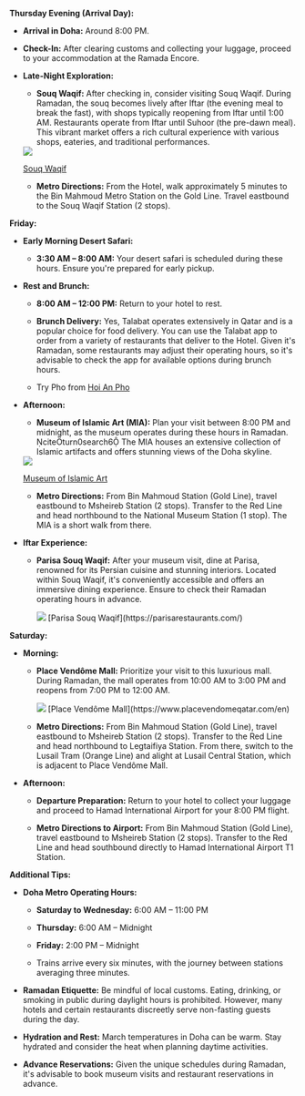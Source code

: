 **Thursday Evening (Arrival Day):**

- **Arrival in Doha:** Around 8:00 PM.

- **Check-In:** After clearing customs and collecting your luggage, proceed to your accommodation at the Ramada Encore.

- **Late-Night Exploration:**

  - **Souq Waqif:** After checking in, consider visiting Souq Waqif. During Ramadan, the souq becomes lively after Iftar (the evening meal to break the fast), with shops typically reopening from Iftar until 1:00 AM. Restaurants operate from Iftar until Suhoor (the pre-dawn meal). This vibrant market offers a rich cultural experience with various shops, eateries, and traditional performances.

  <img src="https://www.timeoutdoha.com/cloud/timeoutdoha/2021/08/17/7VUA4JvX-Souq-Waqif1-1200x900.jpg">

  [Souq Waqif]([https://www.timeoutdoha.com/attractions/attractions-news/421656-souq-waqif](https://www.timeoutdoha.com/cloud/timeoutdoha/2021/08/17/7VUA4JvX-Souq-Waqif1-1200x900.jpg))

  - **Metro Directions:** From the Hotel, walk approximately 5 minutes to the Bin Mahmoud Metro Station on the Gold Line. Travel eastbound to the Souq Waqif Station (2 stops).

**Friday:**

- **Early Morning Desert Safari:**

  - **3:30 AM – 8:00 AM:** Your desert safari is scheduled during these hours. Ensure you're prepared for early pickup.

- **Rest and Brunch:**

  - **8:00 AM – 12:00 PM:** Return to your hotel to rest.

  - **Brunch Delivery:** Yes, Talabat operates extensively in Qatar and is a popular choice for food delivery. You can use the Talabat app to order from a variety of restaurants that deliver to the Hotel. Given it's Ramadan, some restaurants may adjust their operating hours, so it's advisable to check the app for available options during brunch hours.
  - Try Pho from [Hoi An Pho](https://hoianpho.com/)

- **Afternoon:**

  - **Museum of Islamic Art (MIA):** Plan your visit between 8:00 PM and midnight, as the museum operates during these hours in Ramadan. citeturn0search6 The MIA houses an extensive collection of Islamic artifacts and offers stunning views of the Doha skyline.

  <img src="https://media.gettyimages.com/id/185088559/photo/museum-of-islamic-art.jpg?s=612x612&w=0&k=20&c=pYzrY0P0ozVErbcHU3MNvrIVuxwfOkyXWPJyps1H7N0=">

  [Museum of Islamic Art](https://www.gettyimages.in/photos/museum-of-islamic-art-doha)

  - **Metro Directions:** From Bin Mahmoud Station (Gold Line), travel eastbound to Msheireb Station (2 stops). Transfer to the Red Line and head northbound to the National Museum Station (1 stop). The MIA is a short walk from there.

- **Iftar Experience:**

  - **Parisa Souq Waqif:** After your museum visit, dine at Parisa, renowned for its Persian cuisine and stunning interiors. Located within Souq Waqif, it's conveniently accessible and offers an immersive dining experience. Ensure to check their Ramadan operating hours in advance.

    <img src="https://lh5.googleusercontent.com/p/AF1QipNF6G4sBVJcee58Qo0YA0Sz8AKcr7BpxKlToMxO=w243-h406-n-k-no-nu">
    [Parisa Souq Waqif](https://parisarestaurants.com/)

**Saturday:**

- **Morning:**

  - **Place Vendôme Mall:** Prioritize your visit to this luxurious mall. During Ramadan, the mall operates from 10:00 AM to 3:00 PM and reopens from 7:00 PM to 12:00 AM.


    <img src="https://www.lusail.com/wp-content/uploads/2021/03/PLACE-VENDOME.jpg">
    [Place Vendôme Mall](https://www.placevendomeqatar.com/en)

  - **Metro Directions:** From Bin Mahmoud Station (Gold Line), travel eastbound to Msheireb Station (2 stops). Transfer to the Red Line and head northbound to Legtaifiya Station. From there, switch to the Lusail Tram (Orange Line) and alight at Lusail Central Station, which is adjacent to Place Vendôme Mall.

- **Afternoon:**

  - **Departure Preparation:** Return to your hotel to collect your luggage and proceed to Hamad International Airport for your 8:00 PM flight.

  - **Metro Directions to Airport:** From Bin Mahmoud Station (Gold Line), travel eastbound to Msheireb Station (2 stops). Transfer to the Red Line and head southbound directly to Hamad International Airport T1 Station.

**Additional Tips:**

- **Doha Metro Operating Hours:**

  - **Saturday to Wednesday:** 6:00 AM – 11:00 PM

  - **Thursday:** 6:00 AM – Midnight

  - **Friday:** 2:00 PM – Midnight

  - Trains arrive every six minutes, with the journey between stations averaging three minutes.

- **Ramadan Etiquette:** Be mindful of local customs. Eating, drinking, or smoking in public during daylight hours is prohibited. However, many hotels and certain restaurants discreetly serve non-fasting guests during the day.

- **Hydration and Rest:** March temperatures in Doha can be warm. Stay hydrated and consider the heat when planning daytime activities.

- **Advance Reservations:** Given the unique schedules during Ramadan, it's advisable to book museum visits and restaurant reservations in advance.
